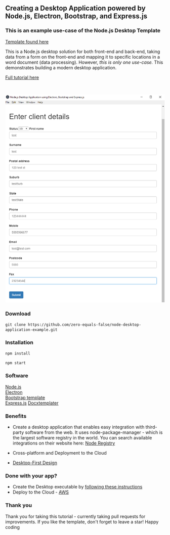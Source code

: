 <h2>Creating a Desktop Application powered by Node.js, Electron, Bootstrap, and Express.js</h2>

<h3>This is an example use-case of the Node.js Desktop Template</h3>

[Template found here](https://github.com/zero-equals-false/node-desktop-app-template)



This is a Node.js desktop solution for both front-end and back-end, taking data from a form on the front-end and mapping it to specific locations in a word document (data processing). However, *this is only one use-case.* This demonstrates building a modern desktop application. 

[Full tutorial here](https://zeroequalsfalse.com/posts/create-a-node-js-desktop-application-with-electron-bootstrap-and-express)

<br>

![preview](form.PNG)

<h3>Download</h3>

```
git clone https://github.com/zero-equals-false/node-desktop-application-example.git
```

<h3>Installation</h3>

```
npm install
```

```
npm start
```

<h3>Software</h3>

[Node.js](https://nodejs.org/en/)<br>
[Electron](https://electronjs.org/)<br>
[Bootstrap template](https://github.com/BlackrockDigital/startbootstrap-bare/)<br>
[Express.js](https://expressjs.com/)
[Docxtemplater](https://docxtemplater.com/)

<h3>Benefits</h3>

- Create a desktop application that enables easy integration with third-party software from the web.
It uses node-package-manager - which is the largest software registry in the world.
You can search available integrations on their website here:
[Node Registry](https://www.npmjs.com/)

- Cross-platform and Deployment to the Cloud

- [Desktop-First Design](https://designmodo.com/desktop-first-design-responsive/)

<h3>Done with your app?</h3>

- Create the Desktop executable by [following these instructions](https://electronjs.org/docs/tutorial/application-distribution/)
- Deploy to the Cloud - [AWS](https://aws.amazon.com/getting-started/projects/deploy-nodejs-web-app/)

<h3>Thank you</h3>

Thank you for taking this tutorial - currently taking pull requests for improvements. If you like the template, don't forget to leave a star! Happy coding
